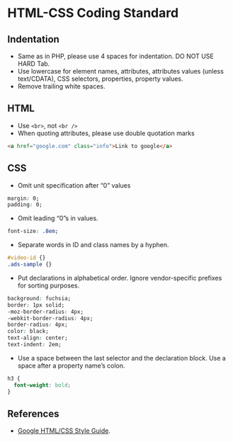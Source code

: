 # HTML-CSS Coding Standard

## Indentation
* Same as in PHP, please use 4 spaces for indentation. DO NOT USE HARD Tab.
* Use lowercase for element names, attributes, attributes values (unless text/CDATA), CSS selectors, properties, property values.
* Remove trailing white spaces.

## HTML
* Use ```<br>```, not ```<br />```
* When quoting attributes, please use double quotation marks
```html
<a href="google.com" class="info">Link to google</a>
```
## CSS
* Omit unit specification after “0” values
```css
margin: 0;
padding: 0;
```
* Omit leading “0”s in values.
```css
font-size: .8em;
```
* Separate words in ID and class names by a hyphen.
```css
#video-id {}
.ads-sample {}
```
* Put declarations in alphabetical order. Ignore vendor-specific prefixes for sorting purposes.
```css
background: fuchsia;
border: 1px solid;
-moz-border-radius: 4px;
-webkit-border-radius: 4px;
border-radius: 4px;
color: black;
text-align: center;
text-indent: 2em;
```
* Use a space between the last selector and the declaration block.
Use a space after a property name’s colon.
```css
h3 {
  font-weight: bold;
}
```

## References
* [Google HTML/CSS Style Guide](https://google-styleguide.googlecode.com/svn/trunk/htmlcssguide.xml).
